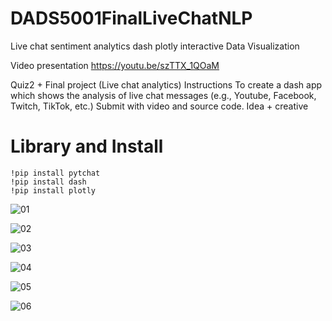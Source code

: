 # DADS5001FinalLiveChatNLP
Live chat sentiment analytics dash plotly interactive Data Visualization 


Video presentation
https://youtu.be/szTTX_1QOaM
 
 


Quiz2 + Final project (Live chat analytics)
Instructions
To create a dash app which shows the analysis of live chat messages (e.g., Youtube, Facebook, Twitch, TikTok, etc.)
Submit with video and source code.
Idea + creative



# Library and Install
```
!pip install pytchat
!pip install dash
!pip install plotly
```

 
![01](https://user-images.githubusercontent.com/61573397/212733150-373423f9-9741-4b67-b302-90c6f430f66d.png)

![02](https://user-images.githubusercontent.com/61573397/212734493-ac1a2285-0e03-490e-a07c-1d2f6b1ae0c7.png)

![03](https://user-images.githubusercontent.com/61573397/212733168-e932e37e-4bca-406f-86a6-e37795400cd1.png)

![04](https://user-images.githubusercontent.com/61573397/212733178-913ace2f-fb45-4c2e-ac5d-751d0b993f05.png)

![05](https://user-images.githubusercontent.com/61573397/212733190-480a558e-4d31-46a4-b6d1-d52108dc952f.png)

![06](https://user-images.githubusercontent.com/61573397/212733204-0c47833f-a8ad-4c0b-a876-b15ed788e447.png)
